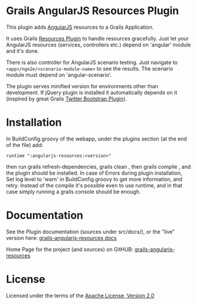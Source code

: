 Grails AngularJS Resources Plugin
=================================

This plugin adds [AngularJS](http://angularjs.org/) resources to a Grails Application.


It uses Grails [Resources Plugin](http://grails.org/plugin/resources) to handle resources gracefully.
Just let your AngularJS resources (services, controllers etc.) depend on 'angular' module and it's done.

There is also controller for AngularJS scenario testing. Just navigate to `<app>/nge2e/<scenario-module-name>` to see the results.
The scenario module must depend on 'angular-scenario'.

The plugin serves minified version for environments other than development. If jQuery plugin is installed
it automatically depends on it (inspired by great Grails [Twitter Bootstrap Plugin](http://grails.org/plugin/twitter-bootstrap)).


Installation
============

In BuildConfig.groovy of the webapp, under the plugins section (at the end of the file) add:

    runtime ":angularjs-resources:<version>"

then run grails refresh-dependencies, grails clean , then grails compile , and the plugin should be installed.
In case of Errors during plugin installation, Set log level to 'warn' in BuildConfig.groovy to get more information, and retry.
Instead of the compile it's possible even to use runtime, and in that case simply running a grails console should be enough.


Documentation
=============

See the Plugin documentation (sources under src/docs/), or the "live" version here:
[grails-angularjs-resources docs](http://smartiniongithub.github.com/grails-angularjs-resources/)

Home Page for the project (and sources) on GitHUB:
[grails-angularjs-resources](https://github.com/smartiniOnGitHub/grails-angularjs-resources/)


License
=======

Licensed under the terms of the [Apache License, Version 2.0](http://www.apache.org/licenses/LICENSE-2.0)
